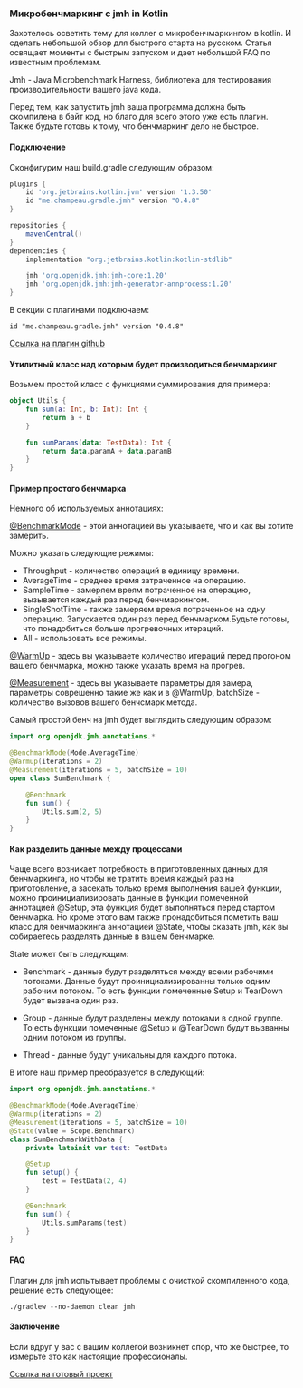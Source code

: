 ### Микробенчмаркинг с jmh in Kotlin

Захотелось осветить тему для коллег с микробенчмаркингом в kotlin.
И сделать небольшой обзор для быстрого старта на русском.
Статья освящает моменты с быстрым запуском и дает небольшой FAQ по известным проблемам.

Jmh - Java Microbenchmark Harness, библиотека для тестирования производительности вашего java кода.

Перед тем, как запустить jmh ваша программа должна быть скомпилена в байт код,
но благо для всего этого уже есть плагин. Также будьте готовы к тому, что бенчмаркинг дело не быстрое.

#### Подключение 

Сконфигурим наш build.gradle следующим образом:

```groovy
plugins {
    id 'org.jetbrains.kotlin.jvm' version '1.3.50'
    id "me.champeau.gradle.jmh" version "0.4.8"
}

repositories {
    mavenCentral()
}
dependencies {
    implementation "org.jetbrains.kotlin:kotlin-stdlib"

    jmh 'org.openjdk.jmh:jmh-core:1.20'
    jmh 'org.openjdk.jmh:jmh-generator-annprocess:1.20'
}
```
В секции с плагинами подключаем: 
```
id "me.champeau.gradle.jmh" version "0.4.8"
```
[Ссылка на плагин github](https://github.com/melix/jmh-gradle-plugin) 

#### Утилитный класс над которым будет производиться бенчмаркинг
Возьмем простой класс с функциями суммирования для примера:
```kotlin
object Utils {
    fun sum(a: Int, b: Int): Int {
        return a + b
    }

    fun sumParams(data: TestData): Int {
        return data.paramA + data.paramB
    }
}
```

#### Пример простого бенчмарка
Немного об используемых аннотациях:

[@BenchmarkMode](https://github.com/openjdk/jmh/blob/master/jmh-core/src/main/java/org/openjdk/jmh/annotations/Benchmark.java) - этой аннотацией вы указываете, что и как вы хотите замерить.

Можно указать следующие режимы:
* Throughput - количество операций в единицу времени.
* AverageTime - среднее время затраченное на операцию.
* SampleTime - замеряем вреям потраченное на операцию, вызывается каждый раз перед бенчмаркингом.
* SingleShotTime - также замеряем время потраченное на одну операцию. Запускается один раз перед бенчмарком.Будьте готовы,
 что понадобиться больше прогревочных итераций.
* All - использовать все режимы.

[@WarmUp](https://github.com/openjdk/jmh/blob/master/jmh-core/src/main/java/org/openjdk/jmh/annotations/Warmup.java) - здесь вы указываете количество итераций перед прогоном вашего бенчмарка, можно также указать время на прогрев.

[@Measurement](https://github.com/openjdk/jmh/blob/master/jmh-core/src/main/java/org/openjdk/jmh/annotations/Measurement.java) - здесь вы указываете параметры для замера, параметры соврешенно такие же как и в @WarmUp,
batchSize - количество вызовов вашего бенчсмарк метода.

Самый простой бенч на jmh будет выглядить следующим образом:
```kotlin
import org.openjdk.jmh.annotations.*

@BenchmarkMode(Mode.AverageTime)
@Warmup(iterations = 2)
@Measurement(iterations = 5, batchSize = 10)
open class SumBenchmark {

    @Benchmark
    fun sum() {
        Utils.sum(2, 5)
    }
}
```

#### Как разделить данные между процессами
Чаще всего возникает потребность в приготовленных данных для бенчмаркинга, но чтобы не тратить время каждый раз на приготовление,
а засекать только время выполнения вашей функции, можно проинициализировать данные в функции помеченной аннотацией @Setup, эта функция будет выполняться
перед стартом бенчмарка. Но кроме этого вам также пронадобиться пометить ваш класс для бенчмаркинга аннотацией @State, чтобы сказать jmh, как вы собираетесь разделять
данные в вашем бенчмарке.

State может быть следующим:
* Benchmark - данные будут разделяться между всеми рабочими потоками. Данные будут проинициализированны только одним рабочим потоком. То есть функции помеченные
 Setup и TearDown будет вызвана один раз.
 
 * Group - данные будут разделены между потоками в одной группе. То есть функции помеченные @Setup и @TearDown будут вызванны одним потоком из группы.
 
 * Thread - данные будут уникальны для каждого потока.

В итоге наш пример преобразуется в следующий:
```kotlin
import org.openjdk.jmh.annotations.*

@BenchmarkMode(Mode.AverageTime)
@Warmup(iterations = 2)
@Measurement(iterations = 5, batchSize = 10)
@State(value = Scope.Benchmark)
class SumBenchmarkWithData {
    private lateinit var test: TestData

    @Setup
    fun setup() {
        test = TestData(2, 4)
    }

    @Benchmark
    fun sum() {
        Utils.sumParams(test)
    }
}
```

#### FAQ
Плагин для jmh испытывает проблемы с очисткой скомпиленного кода, решение есть следующее:
```shell script
./gradlew --no-daemon clean jmh
```
#### Заключение
Если вдруг у вас с вашим коллегой возникнет спор, что же быстрее, то измерьте это как настоящие профессионалы.

[Ссылка на готовый проект](https://github.com/kostya05983/Blog/tree/master/examples/jmh-in-kotlin)
